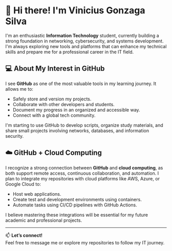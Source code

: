 # 👋 Hi there! I'm Vinicius Gonzaga Silva

I'm an enthusiastic **Information Technology** student, currently building a strong foundation in networking, cybersecurity, and systems development. I'm always exploring new tools and platforms that can enhance my technical skills and prepare me for a professional career in the IT field.

## 💻 About My Interest in GitHub

I see **GitHub** as one of the most valuable tools in my learning journey. It allows me to:
- Safely store and version my projects.
- Collaborate with other developers and students.
- Document my progress in an organized and accessible way.
- Connect with a global tech community.

I'm starting to use GitHub to develop scripts, organize study materials, and share small projects involving networks, databases, and information security.

## ☁️ GitHub + Cloud Computing

I recognize a strong connection between **GitHub** and **cloud computing**, as both support remote access, continuous collaboration, and automation. I plan to integrate my repositories with cloud platforms like AWS, Azure, or Google Cloud to:
- Host web applications.
- Create test and development environments using containers.
- Automate tasks using CI/CD pipelines with GitHub Actions.

I believe mastering these integrations will be essential for my future academic and professional projects.

---

📫 **Let’s connect!**  
Feel free to message me or explore my repositories to follow my IT journey.
